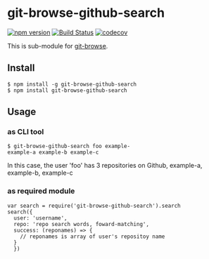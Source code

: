# git-browse-github-search

[![npm version](https://badge.fury.io/js/git-browse-github-search.svg)](https://badge.fury.io/js/ggit-browse-github-search)
[![Build Status](https://travis-ci.org/KamataRyo/git-browse-github-search.svg?branch=master)](https://travis-ci.org/KamataRyo/git-browse-github-search)
[![codecov](https://codecov.io/gh/KamataRyo/git-browse-github-search/branch/master/graph/badge.svg)](https://codecov.io/gh/KamataRyo/git-browse-github-search)

This is sub-module for [git-browse](https://npmjs.com/git-browse).


## Install

```
$ npm install -g git-browse-github-search
$ npm install git-browse-github-search
```

## Usage

### as CLI tool

```
$ git-browse-github-search foo example-
example-a example-b example-c
```

In this case, the user 'foo' has 3 repositories on Github, example-a, example-b, example-c

### as required module

```
var search = require('git-browse-github-search').search
search({
  user: 'username',
  repo: 'repo search words, foward-matching',
  success: (reponames) => {
    // reponames is array of user's repositoy name
  }
  })
```
